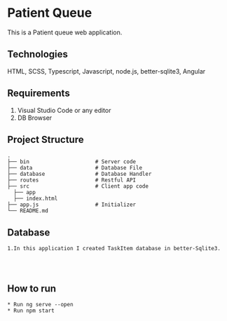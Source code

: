 # Patient Queue


This is a Patient queue web application. 

## Technologies
HTML, SCSS, Typescript, Javascript, node.js, better-sqlite3, Angular

## Requirements
1. Visual Studio Code or any editor
2. DB Browser

## Project Structure

```
.
├── bin                     # Server code
├── data                    # Database File
├── database                # Database Handler
├── routes                  # Restful API
├── src                     # Client app code
  ├── app 
  ├── index.html 
├── app.js                  # Initializer
└── README.md

```

## Database 
```
1.In this application I created TaskItem database in better-Sqlite3.


 
```

## How to run
```
* Run ng serve --open
* Run npm start

```
